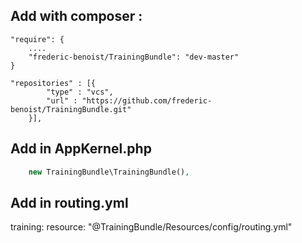 

## Add with composer :
```
"require": {
    ....
    "frederic-benoist/TrainingBundle": "dev-master"
}

"repositories" : [{
        "type" : "vcs",
        "url" : "https://github.com/frederic-benoist/TrainingBundle.git"
    }],
```

## Add in AppKernel.php

```php
    new TrainingBundle\TrainingBundle(),
```
## Add in routing.yml

training:
    resource: "@TrainingBundle/Resources/config/routing.yml"
